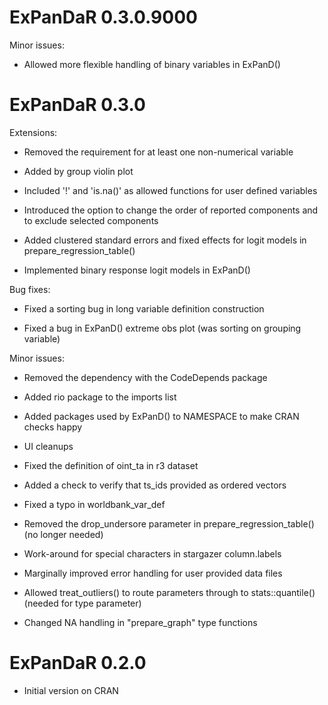 # ExPanDaR 0.3.0.9000

Minor issues:

* Allowed more flexible handling of binary variables in ExPanD()

# ExPanDaR 0.3.0

Extensions:

* Removed the requirement for at least one non-numerical variable

* Added by group violin plot

* Included '!' and 'is.na()' as allowed functions for user defined variables

* Introduced the option to change the order of reported components and to exclude selected components

* Added clustered standard errors and fixed effects for logit models in prepare_regression_table()

* Implemented binary response logit models in ExPanD()


Bug fixes:

* Fixed a sorting bug in long variable definition construction

* Fixed a bug in ExPanD() extreme obs plot (was sorting on grouping variable)


Minor issues:

* Removed the dependency with the CodeDepends package

* Added rio package to the imports list

* Added packages used by ExPanD() to NAMESPACE to make CRAN checks happy

* UI cleanups

* Fixed the definition of oint_ta in r3 dataset

* Added a check to verify that ts_ids provided as ordered vectors 

* Fixed a typo in worldbank_var_def

* Removed the drop_undersore parameter in prepare_regression_table() (no longer needed)

* Work-around for special characters in stargazer column.labels

* Marginally improved error handling for user provided data files

* Allowed treat_outliers() to route parameters through to stats::quantile() (needed for type parameter)

* Changed NA handling in "prepare_graph" type functions


# ExPanDaR 0.2.0

* Initial version on CRAN

